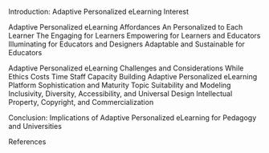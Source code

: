 Introduction: Adaptive Personalized eLearning
Interest

Adaptive Personalized eLearning Affordances
An
Personalized to Each Learner The
Engaging for Learners
Empowering for Learners and Educators
Illuminating for Educators and Designers
Adaptable and Sustainable for Educators

Adaptive Personalized eLearning Challenges and Considerations
While
Ethics
Costs
Time
Staff Capacity Building
Adaptive Personalized eLearning Platform Sophistication and Maturity
Topic Suitability and Modeling
Inclusivity, Diversity, Accessibility, and Universal Design
Intellectual Property, Copyright, and Commercialization

Conclusion: Implications of Adaptive Personalized eLearning for Pedagogy and Universities

References